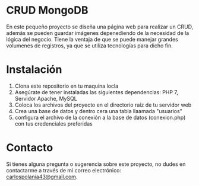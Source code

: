 # CRUD MongoDB
En este pequeño proyecto se diseña una página web para realizar un CRUD, además se pueden guardar imágenes depenediendo de la necesidad de la lógica del negocio. Tiene la ventaja de que se puede manejar grandes volumenes de registros, ya que se utiliza tecnologías para dicho fin.
# Instalación
1. Clona este repositorio en tu maquina locla
2. Asegúrate de tener instaladas las siguientes dependencias: PHP 7, Servidor Apache, MySQL
3. Coloca los archivos del proyecto en el directorio raíz de tu servidor web
4. Crea una base de datos y dentro cera una tabla llaamada "usuarios"
5. configura el archivo de la conexión a la base de datos (conexion.php) con tus credenciales preferidas

# Contacto
Si tienes alguna pregunta o sugerencia sobre este proyecto, no dudes en contactarme a través de mi correo electrónico: carlospolania43@gmail.com.
